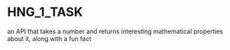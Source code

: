 # HNG_1_TASK
an API that takes a number and returns interesting mathematical properties about it, along with a fun fact
